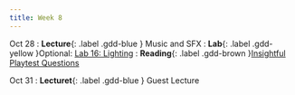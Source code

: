 ```yaml
---
title: Week 8
---
```


Oct 28
: **Lecture**{: .label .gdd-blue } Music and SFX
: **Lab**{: .label .gdd-yellow }Optional: [Lab 16: Lighting]
: **Reading**{: .label .gdd-brown }[Insightful Playtest Questions]

Oct 31
: **Lecturet**{: .label .gdd-blue } Guest Lecture

[Lab 16: Lighting]: ./../pages/labs/lab16/lab16

[Insightful Playtest Questions]: https://www.gamedeveloper.com/business/10-insightful-playtest-questions  

[Milestone 1: MVP Playtest]: ../pages/projects/project3/project3

<!--[Music and SFX]: https://docs.google.com/presentation/d/1oXW0eMqDaVZNduOEO6z2An1qa1vvtlTfycD8GpSddHg/edit?usp=sharing
(NOT UPDATED)
-->